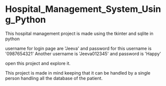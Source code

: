 # Hospital_Management_System_Using_Python
This hospital management project is made using the tkinter and sqlite in python 

username for login page are 'Jeeva' and password for this username is '0987654321'
Another username is 'Jeeva012345' and password is 'Happy'

open this project and explore it.

This project is made in mind keeping that it can be handled by a single person handling all the database of the patient.
